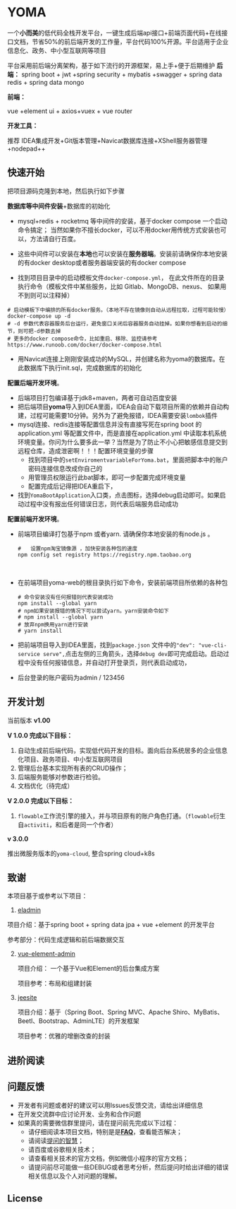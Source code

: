 # YOMA 

一个**小而美**的低代码全栈开发平台，一键生成后端api接口+前端页面代码+在线接口文档，节省50%的前后端开发的工作量，平台代码100%开源。平台适用于企业信息化、政务、中小型互联网等项目

平台采用前后端分离架构，基于如下流行的开源框架，易上手+便于后期维护
**后端：**
spring boot + jwt +spring security + mybatis +swagger + spring  data redis + spring data mongo 

**前端：**

vue +element ui + axios+vuex + vue router 

**开发工具：**

 推荐 IDEA集成开发+Git版本管理+Navicat数据库连接+XShell服务器管理+nodepad++


## 快速开始

把项目源码克隆到本地，然后执行如下步骤

**数据库等中间件安装**+数据库的初始化

- mysql+redis + rocketmq 等中间件的安装，基于docker compose 一个启动命令搞定； 当然如果你不擅长docker，可以不用docker用传统方式安装也可以，方法请自行百度。

- 这些中间件可以安装在**本地**也可以安装在**服务器端**。安装前请确保你本地安装的有docker desktop或者服务器端安装的有docker compose

- 找到项目目录中的启动模板文件`docker-compose.yml`， 在此文件所在的目录执行命令（模板文件中某些服务，比如 Gitlab、MongoDB、nexus、 如果用不到则可以注释掉）

```shell
# 启动模板下中编排的所有docker服务。（本地不存在镜像则自动从远程拉取，过程可能较慢）
docker-compose up -d 
# -d 参数代表容器服务后台运行，避免窗口关闭后容器服务自动挂掉。如果你想看到启动的细节，则可把-d参数去掉
# 更多的docker compose命令，比如重启、移除、监控请参考https://www.runoob.com/docker/docker-compose.html
```

- 用Navicat连接上刚刚安装成功的MySQL，并创建名称为yoma的数据库。在此数据库下执行init.sql，完成数据库的初始化

**配置后端开发环境**。

- 后端项目打包编译基于jdk8+maven，两者可自动百度安装
- 把后端项目**yoma**导入到IDEA里面，IDEA会自动下载项目所需的依赖并自动构建，过程可能需要10分钟。另外为了避免报错，IDEA需要安装`lombok`插件
- mysql连接、redis连接等配置信息并没有直接写死在spring boot 的application.yml 等配置文件中，而是直接在application.yml 中读取本机系统环境变量。你问为什么要多此一举？当然是为了防止不小心把敏感信息提交到远程仓库，造成泄密啊！！！配置环境变量的步骤
  -  找到项目中的`setEnviromentvariableForYoma.bat`，里面把脚本中的账户密码连接信息改成你自己的
  - 用管理员权限运行此bat脚本，即可一步配置完成环境变量
  - 配置完成后记得把IDEA重启下，
- 找到`YomaBootApplication`入口类，点击图标，选择debug启动即可。如果启动过程中没有报出任何错误日志，则代表后端服务启动成功

**配置前端开发环境**。

- 前端项目编译打包基于npm 或者yarn. 请确保你本地安装的有node.js 。 

  ```shell
  #   设置npm淘宝镜像源 ，加快安装各种包的速度
  npm config set registry https://registry.npm.taobao.org
  ```

​     

- 在前端项目yoma-web的根目录执行如下命令，安装前端项目所依赖的各种包

  ```shell
  # 命令安装没有任何报错则代表安装成功
  npm install --global yarn
  # npm如果安装报错的情况下可以尝试yarn。yarn安装命令如下
  # npm install --global yarn
  # 放弃npm换用yarn进行安装
  # yarn install  
  ```

  

- 把前端项目导入到IDEA里面，找到`package.json` 文件中的`"dev": "vue-cli-service serve",`点击左侧的三角箭头，选择`debug dev`即可完成启动。启动过程中没有任何报错信息，并自动打开登录页，则代表启动成功，
- 后台登录的账户密码为admin  / 123456

## 开发计划

当前版本 **v1.00**

**V 1.0.0 完成以下目标：**

1. 自动生成前后端代码，实现低代码开发的目标。面向后台系统居多的企业信息化项目、政务项目、中小型互联网项目
2. 管理后台基本实现所有表的CRUD操作；
3. 后端服务能够对参数进行检验。
4. 文档优化（待完成）

**V 2.0.0 完成以下目标：**

1.  `flowable`工作流引擎的接入，并与项目原有的账户角色打通。（`flowable`衍生自`activiti`，和后者是同一个作者）

**v 3.0.0** 

推出微服务版本的`yoma-cloud`, 整合spring cloud+k8s 

## 致谢

本项目基于或参考以下项目：

1.  [eladmin](https://github.com/elunez/eladmin)

   项目介绍：基于spring boot + spring data jpa + vue +element 的开发平台

   参考部分：代码生成逻辑和前后端数据交互

2. [vue-element-admin](https://github.com/PanJiaChen/vue-element-admin)
  
   项目介绍： 一个基于Vue和Element的后台集成方案
  
   项目参考：布局和组建封装

3. [jeesite](https://gitee.com/thinkgem/jeesite4)

   项目介绍：基于（Spring Boot、Spring MVC、Apache Shiro、MyBatis、Beetl、Bootstrap、AdminLTE）的开发框架

   项目参考：优雅的增删改查的封装

## 进阶阅读




## 问题反馈

 * 开发者有问题或者好的建议可以用Issues反馈交流，请给出详细信息
 * 在开发交流群中应讨论开发、业务和合作问题
 * 如果真的需要微信群里提问，请在提问前先完成以下过程：
    * 请仔细阅读本项目文档，特别是是[**FAQ**](https://linlinjava.gitbook.io/litemall/faq)，查看能否解决；
    * 请阅读[提问的智慧](https://github.com/ryanhanwu/How-To-Ask-Questions-The-Smart-Way/blob/master/README-zh_CN.md)；
    * 请百度或谷歌相关技术；
    * 请查看相关技术的官方文档，例如微信小程序的官方文档；
    * 请提问前尽可能做一些DEBUG或者思考分析，然后提问时给出详细的错误相关信息以及个人对问题的理解。

## License

 